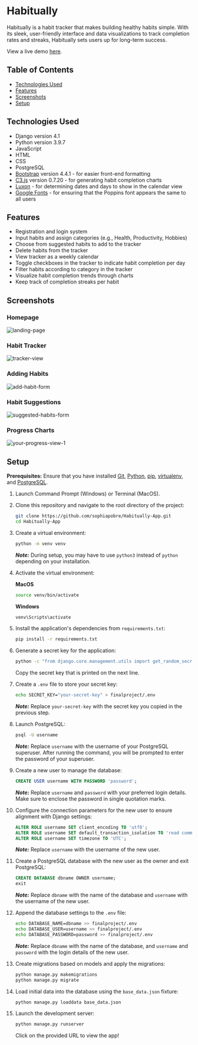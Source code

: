 # Habitually
Habitually is a habit tracker that makes building healthy habits simple. With its sleek, user-friendly interface and data visualizations to track completion rates and streaks, Habitually sets users up for long-term success.

View a live demo [here](https://habitually-app.herokuapp.com).

## Table of Contents
* [Technologies Used](#technologies-used)
* [Features](#features)
* [Screenshots](#screenshots)
* [Setup](#setup)

## Technologies Used
* Django version 4.1
* Python version 3.9.7
* JavaScript
* HTML
* CSS
* PostgreSQL
* [Bootstrap](https://getbootstrap.com/) version 4.4.1 - for easier front-end formatting
* [C3.js](https://c3js.org/) version 0.7.20 - for generating habit completion charts
* [Luxon](https://moment.github.io/luxon/#/) - for determining dates and days to show in the calendar view
* [Google Fonts](https://fonts.google.com/) - for ensuring that the Poppins font appears the same to all users

## Features
* Registration and login system
* Input habits and assign categories (e.g., Health, Productivity, Hobbies)
* Choose from suggested habits to add to the tracker
* Delete habits from the tracker
* View tracker as a weekly calendar
* Toggle checkboxes in the tracker to indicate habit completion per day
* Filter habits according to category in the tracker
* Visualize habit completion trends through charts
* Keep track of completion streaks per habit

## Screenshots
### Homepage
![landing-page](https://user-images.githubusercontent.com/65494023/185020516-151b1c3d-196b-435b-8315-64921c81fe54.jpg)
### Habit Tracker
![tracker-view](https://user-images.githubusercontent.com/65494023/185020578-ff28aaf3-b34f-46a3-9934-d650f71f5cda.jpg)
### Adding Habits
![add-habit-form](https://user-images.githubusercontent.com/65494023/185020602-6e50f817-5207-47ee-bcd6-04331a37f8e9.jpg)
### Habit Suggestions
![suggested-habits-form](https://user-images.githubusercontent.com/65494023/185020637-26efaf73-b1f8-4be5-8431-b0f7c10a07a6.jpg)
### Progress Charts
![your-progress-view-1](https://user-images.githubusercontent.com/65494023/185020679-1e9652b3-f627-404c-b638-106507e8c6b8.jpg)

## Setup

**Prerequisites:** Ensure that you have installed [Git](https://git-scm.com/book/en/v2/Getting-Started-Installing-Git), [Python](https://www.python.org/downloads/), [pip](https://pip.pypa.io/en/stable/installation/), [virtualenv](https://packaging.python.org/en/latest/guides/installing-using-pip-and-virtual-environments/#installing-virtualenv), and [PostgreSQL](https://www.postgresql.org/download/).

1. Launch Command Prompt (Windows) or Terminal (MacOS).

2. Clone this repository and navigate to the root directory of the project:

    ```sh
    git clone https://github.com/sophiapobre/Habitually-App.git
    cd Habitually-App
    ```

3. Create a virtual environment:

    ```sh
    python -m venv venv
    ```

    ***Note:*** During setup, you may have to use `python3` instead of `python` depending on your installation.

4. Activate the virtual environment:

    **MacOS**
    ```sh
    source venv/bin/activate
    ```

    **Windows**
    ```sh
    venv\Scripts\activate
    ```

5. Install the application's dependencies from `requirements.txt`:

    ```sh
    pip install -r requirements.txt
    ```

6. Generate a secret key for the application:

    ```sh
    python -c "from django.core.management.utils import get_random_secret_key; print(get_random_secret_key())"
    ```

    Copy the secret key that is printed on the next line.

7. Create a `.env` file to store your secret key:

    ```sh
    echo SECRET_KEY="your-secret-key" > finalproject/.env
    ```

    ***Note:*** Replace `your-secret-key` with the secret key you copied in the previous step.

8. Launch PostgreSQL:

    ```sh
    psql -U username
    ```

    ***Note:*** Replace `username` with the username of your PostgreSQL superuser. After running the command, you will be prompted to enter the password of your superuser.

9. Create a new user to manage the database:

    ```sql
    CREATE USER username WITH PASSWORD 'password';
    ```

    ***Note:*** Replace `username` and `password` with your preferred login details. Make sure to enclose the password in single quotation marks.

10. Configure the connection parameters for the new user to ensure alignment with Django settings:
    
    ```sql
    ALTER ROLE username SET client_encoding TO 'utf8';
    ALTER ROLE username SET default_transaction_isolation TO 'read committed';
    ALTER ROLE username SET timezone TO 'UTC';
    ```

    ***Note:*** Replace `username` with the username of the new user.

11. Create a PostgreSQL database with the new user as the owner and exit PostgreSQL:

    ```sql
    CREATE DATABASE dbname OWNER username;
    exit
    ```

    ***Note:*** Replace `dbname` with the name of the database and `username` with the username of the new user.

12. Append the database settings to the `.env` file:

    ```sh
    echo DATABASE_NAME=dbname >> finalproject/.env
    echo DATABASE_USER=username >> finalproject/.env
    echo DATABASE_PASSWORD=password >> finalproject/.env
    ```

    ***Note:*** Replace `dbname` with the name of the database, and `username` and `password` with the login details of the new user.

13. Create migrations based on models and apply the migrations:

    ```sh
    python manage.py makemigrations
    python manage.py migrate
    ```

14. Load initial data into the database using the `base_data.json` fixture:

    ```sh
    python manage.py loaddata base_data.json
    ```

15. Launch the development server:

    ```sh
    python manage.py runserver
    ```

    Click on the provided URL to view the app!
